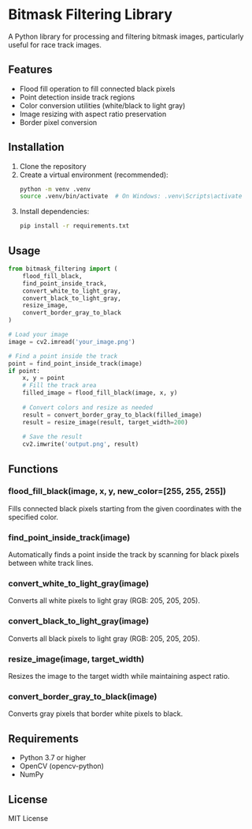 # Bitmask Filtering Library

A Python library for processing and filtering bitmask images, particularly useful for race track images.

## Features

- Flood fill operation to fill connected black pixels
- Point detection inside track regions
- Color conversion utilities (white/black to light gray)
- Image resizing with aspect ratio preservation
- Border pixel conversion

## Installation

1. Clone the repository
2. Create a virtual environment (recommended):
   ```bash
   python -m venv .venv
   source .venv/bin/activate  # On Windows: .venv\Scripts\activate
   ```
3. Install dependencies:
   ```bash
   pip install -r requirements.txt
   ```

## Usage

```python
from bitmask_filtering import (
    flood_fill_black,
    find_point_inside_track,
    convert_white_to_light_gray,
    convert_black_to_light_gray,
    resize_image,
    convert_border_gray_to_black
)

# Load your image
image = cv2.imread('your_image.png')

# Find a point inside the track
point = find_point_inside_track(image)
if point:
    x, y = point
    # Fill the track area
    filled_image = flood_fill_black(image, x, y)
    
    # Convert colors and resize as needed
    result = convert_border_gray_to_black(filled_image)
    result = resize_image(result, target_width=200)
    
    # Save the result
    cv2.imwrite('output.png', result)
```

## Functions

### flood_fill_black(image, x, y, new_color=[255, 255, 255])
Fills connected black pixels starting from the given coordinates with the specified color.

### find_point_inside_track(image)
Automatically finds a point inside the track by scanning for black pixels between white track lines.

### convert_white_to_light_gray(image)
Converts all white pixels to light gray (RGB: 205, 205, 205).

### convert_black_to_light_gray(image)
Converts all black pixels to light gray (RGB: 205, 205, 205).

### resize_image(image, target_width)
Resizes the image to the target width while maintaining aspect ratio.

### convert_border_gray_to_black(image)
Converts gray pixels that border white pixels to black.

## Requirements

- Python 3.7 or higher
- OpenCV (opencv-python)
- NumPy

## License

MIT License 